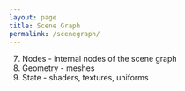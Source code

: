 ```yaml
---
layout: page
title: Scene Graph
permalink: /scenegraph/
---
```


7. Nodes - internal nodes of the scene graph
8. Geometry - meshes
9. State - shaders, textures, uniforms

